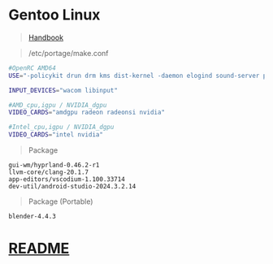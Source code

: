 # Gentoo Linux
>[Handbook](https://wiki.gentoo.org/wiki/Handbook)

>/etc/portage/make.conf
```bash
#OpenRC AMD64
USE="-policykit drun drm kms dist-kernel -daemon elogind sound-server pipewire-alsa pipewire -pulseaudio -ofono-headset -flatpak dracut efistub grub X xwayland wayland -kde -gnome -systemd -systemd-boot -xfce -gpm -emacs -vlc vulkan vulkan-overlay osmesa opengl mpv zeroconf telephony bluetooth extra ffmpeg hwaccel openal opus vdpau vaapi cuda png jpeg jpeg2k ssh nvenc"

INPUT_DEVICES="wacom libinput"

#AMD_cpu,igpu / NVIDIA_dgpu
VIDEO_CARDS="amdgpu radeon radeonsi nvidia"

#Intel_cpu,igpu / NVIDIA_dgpu
VIDEO_CARDS="intel nvidia"
```
>Package
```
gui-wm/hyprland-0.46.2-r1
llvm-core/clang-20.1.7
app-editors/vscodium-1.100.33714
dev-util/android-studio-2024.3.2.14
```
>Package (Portable)
```
blender-4.4.3
```
# [README](../README.md)